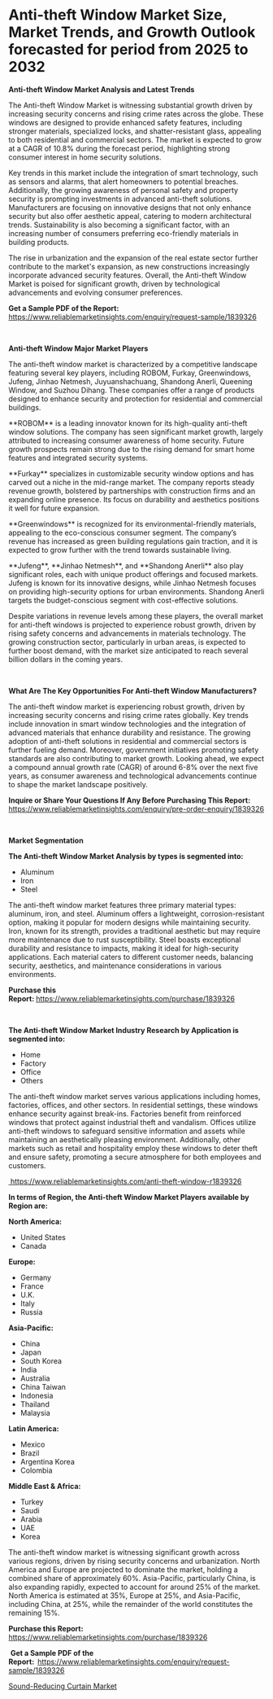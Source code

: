 <p><h1>Anti-theft Window Market Size, Market Trends, and Growth Outlook forecasted for period from 2025 to 2032</h1></p><p><strong>Anti-theft Window Market Analysis and Latest Trends</strong></p>
<p><p>The Anti-theft Window Market is witnessing substantial growth driven by increasing security concerns and rising crime rates across the globe. These windows are designed to provide enhanced safety features, including stronger materials, specialized locks, and shatter-resistant glass, appealing to both residential and commercial sectors. The market is expected to grow at a CAGR of 10.8% during the forecast period, highlighting strong consumer interest in home security solutions.</p><p>Key trends in this market include the integration of smart technology, such as sensors and alarms, that alert homeowners to potential breaches. Additionally, the growing awareness of personal safety and property security is prompting investments in advanced anti-theft solutions. Manufacturers are focusing on innovative designs that not only enhance security but also offer aesthetic appeal, catering to modern architectural trends. Sustainability is also becoming a significant factor, with an increasing number of consumers preferring eco-friendly materials in building products.</p><p>The rise in urbanization and the expansion of the real estate sector further contribute to the market's expansion, as new constructions increasingly incorporate advanced security features. Overall, the Anti-theft Window Market is poised for significant growth, driven by technological advancements and evolving consumer preferences.</p></p>
<p><strong>Get a Sample PDF of the Report:&nbsp;</strong> <a href="https://www.reliablemarketinsights.com/enquiry/request-sample/1839326?utm_campaign=3196&utm_medium=2&utm_source=Github&utm_content=ia&utm_term=05042025&utm_id=anti-theft-window">https://www.reliablemarketinsights.com/enquiry/request-sample/1839326</a></p>
<p>&nbsp;</p>
<p><strong>Anti-theft Window Major Market Players</strong></p>
<p><p>The anti-theft window market is characterized by a competitive landscape featuring several key players, including ROBOM, Furkay, Greenwindows, Jufeng, Jinhao Netmesh, Juyuanshachuang, Shandong Anerli, Queening Window, and Suzhou Dihang. These companies offer a range of products designed to enhance security and protection for residential and commercial buildings.</p><p>**ROBOM** is a leading innovator known for its high-quality anti-theft window solutions. The company has seen significant market growth, largely attributed to increasing consumer awareness of home security. Future growth prospects remain strong due to the rising demand for smart home features and integrated security systems.</p><p>**Furkay** specializes in customizable security window options and has carved out a niche in the mid-range market. The company reports steady revenue growth, bolstered by partnerships with construction firms and an expanding online presence. Its focus on durability and aesthetics positions it well for future expansion.</p><p>**Greenwindows** is recognized for its environmental-friendly materials, appealing to the eco-conscious consumer segment. The company’s revenue has increased as green building regulations gain traction, and it is expected to grow further with the trend towards sustainable living.</p><p>**Jufeng**, **Jinhao Netmesh**, and **Shandong Anerli** also play significant roles, each with unique product offerings and focused markets. Jufeng is known for its innovative designs, while Jinhao Netmesh focuses on providing high-security options for urban environments. Shandong Anerli targets the budget-conscious segment with cost-effective solutions.</p><p>Despite variations in revenue levels among these players, the overall market for anti-theft windows is projected to experience robust growth, driven by rising safety concerns and advancements in materials technology. The growing construction sector, particularly in urban areas, is expected to further boost demand, with the market size anticipated to reach several billion dollars in the coming years.</p></p>
<p>&nbsp;</p>
<p><strong>What Are The Key Opportunities For Anti-theft Window Manufacturers?</strong></p>
<p><p>The anti-theft window market is experiencing robust growth, driven by increasing security concerns and rising crime rates globally. Key trends include innovation in smart window technologies and the integration of advanced materials that enhance durability and resistance. The growing adoption of anti-theft solutions in residential and commercial sectors is further fueling demand. Moreover, government initiatives promoting safety standards are also contributing to market growth. Looking ahead, we expect a compound annual growth rate (CAGR) of around 6-8% over the next five years, as consumer awareness and technological advancements continue to shape the market landscape positively.</p></p>
<p><strong>Inquire or Share Your Questions If Any Before Purchasing This Report:</strong> <a href="https://www.reliablemarketinsights.com/enquiry/pre-order-enquiry/1839326?utm_campaign=3196&utm_medium=2&utm_source=Github&utm_content=ia&utm_term=05042025&utm_id=anti-theft-window">https://www.reliablemarketinsights.com/enquiry/pre-order-enquiry/1839326</a></p>
<p>&nbsp;</p>
<p><strong>Market Segmentation</strong></p>
<p><strong>The Anti-theft Window Market Analysis by types is segmented into:</strong></p>
<p><ul><li>Aluminum</li><li>Iron</li><li>Steel</li></ul></p>
<p><p>The anti-theft window market features three primary material types: aluminum, iron, and steel. Aluminum offers a lightweight, corrosion-resistant option, making it popular for modern designs while maintaining security. Iron, known for its strength, provides a traditional aesthetic but may require more maintenance due to rust susceptibility. Steel boasts exceptional durability and resistance to impacts, making it ideal for high-security applications. Each material caters to different customer needs, balancing security, aesthetics, and maintenance considerations in various environments.</p></p>
<p><strong>Purchase this Report:&nbsp;</strong><a href="https://www.reliablemarketinsights.com/purchase/1839326?utm_campaign=3196&utm_medium=2&utm_source=Github&utm_content=ia&utm_term=05042025&utm_id=anti-theft-window">https://www.reliablemarketinsights.com/purchase/1839326</a></p>
<p>&nbsp;</p>
<p><strong>The Anti-theft Window Market Industry Research by Application is segmented into:</strong></p>
<p><ul><li>Home</li><li>Factory</li><li>Office</li><li>Others</li></ul></p>
<p><p>The anti-theft window market serves various applications including homes, factories, offices, and other sectors. In residential settings, these windows enhance security against break-ins. Factories benefit from reinforced windows that protect against industrial theft and vandalism. Offices utilize anti-theft windows to safeguard sensitive information and assets while maintaining an aesthetically pleasing environment. Additionally, other markets such as retail and hospitality employ these windows to deter theft and ensure safety, promoting a secure atmosphere for both employees and customers.</p></p>
<p><a href="https://www.reliablemarketinsights.com/anti-theft-window-r1839326?utm_campaign=3196&utm_medium=2&utm_source=Github&utm_content=ia&utm_term=05042025&utm_id=anti-theft-window">&nbsp;https://www.reliablemarketinsights.com/anti-theft-window-r1839326</a></p>
<p><strong>In terms of Region, the Anti-theft Window Market Players available by Region are:</strong></p>
<p>
    <p> <strong> North America: </strong>
        <ul>
            <li>United States</li>
            <li>Canada</li>
        </ul>
        </p> 
    <p> <strong> Europe: </strong>
        <ul>
            <li>Germany</li>
            <li>France</li>
            <li>U.K.</li>
            <li>Italy</li>
            <li>Russia</li>
        </ul>
        </p> 
    <p> <strong> Asia-Pacific: </strong>
        <ul>
            <li>China</li>
            <li>Japan</li>
            <li>South Korea</li>
            <li>India</li>
            <li>Australia</li>
            <li>China Taiwan</li>
            <li>Indonesia</li>
            <li>Thailand</li>
            <li>Malaysia</li>
        </ul>
        </p> 
    <p> <strong> Latin America: </strong>
        <ul>
            <li>Mexico</li>
            <li>Brazil</li>
            <li>Argentina Korea</li>
            <li>Colombia</li>
        </ul>
        </p> 
    <p> <strong> Middle East & Africa: </strong>
        <ul>
            <li>Turkey</li>
            <li>Saudi</li>
            <li>Arabia</li>
            <li>UAE</li>
            <li>Korea</li>
        </ul>
    </p>
    </p>
<p><p>The anti-theft window market is witnessing significant growth across various regions, driven by rising security concerns and urbanization. North America and Europe are projected to dominate the market, holding a combined share of approximately 60%. Asia-Pacific, particularly China, is also expanding rapidly, expected to account for around 25% of the market. North America is estimated at 35%, Europe at 25%, and Asia-Pacific, including China, at 25%, while the remainder of the world constitutes the remaining 15%.</p></p>
<p><strong>Purchase this Report: </strong><a href="https://www.reliablemarketinsights.com/purchase/1839326?utm_campaign=3196&utm_medium=2&utm_source=Github&utm_content=ia&utm_term=05042025&utm_id=anti-theft-window">https://www.reliablemarketinsights.com/purchase/1839326</a></p>
<p>&nbsp;<strong>Get a Sample PDF of the Report:&nbsp;&nbsp;</strong><a href="https://www.reliablemarketinsights.com/enquiry/request-sample/1839326?utm_campaign=3196&utm_medium=2&utm_source=Github&utm_content=ia&utm_term=05042025&utm_id=anti-theft-window">https://www.reliablemarketinsights.com/enquiry/request-sample/1839326</a></p>
<p><strong></strong></p>
<p><p><a href="https://github.com/geyangvayora/Market-Research-Report-List-1/blob/main/sound-reducing-curtain-market.md?utm_campaign=3196&utm_medium=2&utm_source=Github&utm_content=ia&utm_term=05042025&utm_id=anti-theft-window">Sound-Reducing Curtain Market</a></p></p>